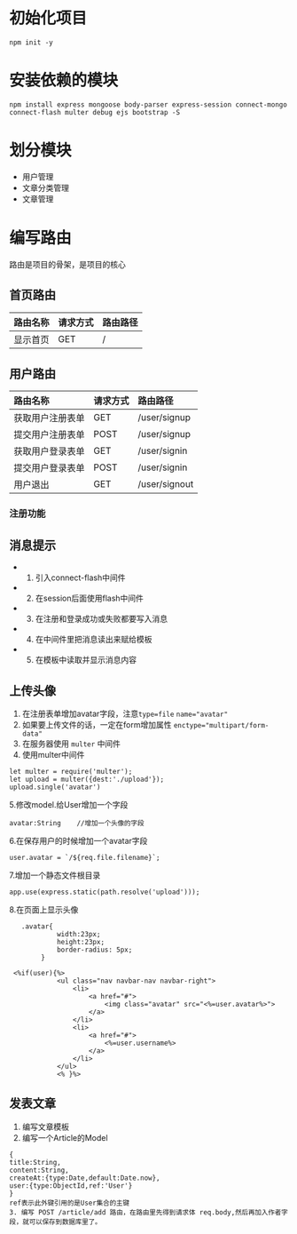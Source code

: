 # 初始化项目
```
npm init -y
```

# 安装依赖的模块
```
npm install express mongoose body-parser express-session connect-mongo connect-flash multer debug ejs bootstrap -S
```

# 划分模块
- 用户管理
- 文章分类管理
- 文章管理

# 编写路由
路由是项目的骨架，是项目的核心
## 首页路由
|路由名称|请求方式|路由路径|
|:----|:----|:----|
|显示首页|GET|/|

## 用户路由
|路由名称|请求方式|路由路径|
|:----|:----|:----|
|获取用户注册表单|GET|/user/signup|
|提交用户注册表单|POST|/user/signup|
|获取用户登录表单|GET|/user/signin|
|提交用户登录表单|POST|/user/signin|
|用户退出|GET|/user/signout|

### 注册功能

## 消息提示
- 1. 引入connect-flash中间件
- 2. 在session后面使用flash中间件
- 3. 在注册和登录成功或失败都要写入消息
- 4. 在中间件里把消息读出来赋给模板
- 5. 在模板中读取并显示消息内容

## 上传头像
1. 在注册表单增加avatar字段，注意`type=file` `name="avatar"`
2. 如果要上传文件的话，一定在form增加属性 `enctype="multipart/form-data"`
3. 在服务器使用 `multer` 中间件
4. 使用multer中间件
```
let multer = require('multer');
let upload = multer({dest:'./upload'});
upload.single('avatar')
```
5.修改model.给User增加一个字段
```
avatar:String    //增加一个头像的字段
```
6.在保存用户的时候增加一个avatar字段
```
user.avatar = `/${req.file.filename}`;
```
7.增加一个静态文件根目录
```
app.use(express.static(path.resolve('upload')));
```
8.在页面上显示头像
```
   .avatar{
            width:23px;
            height:23px;
            border-radius: 5px;
        }

 <%if(user){%>
            <ul class="nav navbar-nav navbar-right">
                <li>
                    <a href="#">
                        <img class="avatar" src="<%=user.avatar%>">
                    </a>
                </li>
                <li>
                    <a href="#">
                        <%=user.username%>
                    </a>
                </li>
            </ul>
            <% }%>
```

## 发表文章
1. 编写文章模板
2. 编写一个Article的Model
```
{
title:String,
content:String,
createAt:{type:Date,default:Date.now},
user:{type:ObjectId,ref:'User'}
}
ref表示此外键引用的是User集合的主键
3. 编写 POST /article/add 路由，在路由里先得到请求体 req.body,然后再加入作者字段，就可以保存到数据库里了。

```
